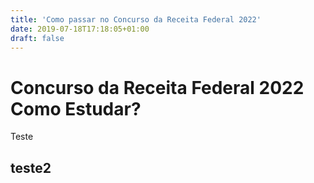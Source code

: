 ```yaml
---
title: 'Como passar no Concurso da Receita Federal 2022' 
date: 2019-07-18T17:18:05+01:00
draft: false
---
```


# Concurso da Receita Federal 2022 Como Estudar?
Teste


## teste2
